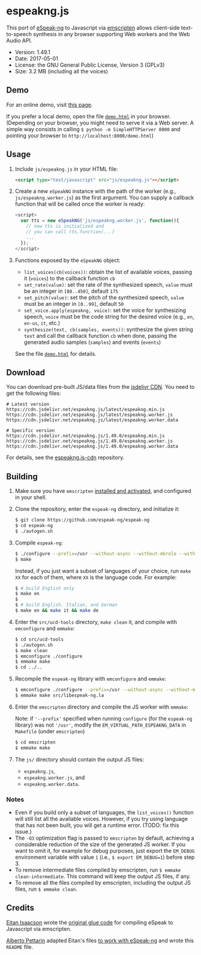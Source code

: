 # espeakng.js

This port of
[eSpeak-ng](https://github.com/espeak-ng/espeak-ng)
to Javascript via
[emscripten](http://emscripten.org)
allows client-side text-to-speech synthesis in any browser
supporting Web workers and the Web Audio API.

* Version: 1.49.1
* Date: 2017-05-01
* License: the GNU General Public License, Version 3 (GPLv3)
* Size: 3.2 MB (including all the voices)


## Demo

For an online demo, visit [this page](https://www.readbeyond.it/espeakng/).

If you prefer a local demo, open the file [`demo.html`](demo.html) in your browser.
(Depending on your browser, you might need to serve it via a Web server.
A simple way consists in calling `$ python -m SimpleHTTPServer 8000`
and pointing your browser to `http://localhost:8000/demo.html`)


## Usage

1. Include `js/espeakng.js` in your HTML file:

    ```html
    <script type="text/javascript" src="js/espeakng.js"></script>
    ```

2. Create a new `eSpeakNG` instance with the path of the worker
   (e.g., `js/espeakng.worker.js`) as the first argument.
   You can supply a callback function that will be called once the worker is ready:

    ```js
    <script>
      var tts = new eSpeakNG('js/espeakng.worker.js', function(){
        // now tts is initialized and
        // you can call tts.function(...)
        ...
      });
    </script>
    ```

3. Functions exposed by the `eSpeakNG` object:

    * `list_voices(cb(voices))`: obtain the list of available voices, passing it (`voices`) to the callback function `cb`
    * `set_rate(value)`: set the rate of the synthesized speech, `value` must be an integer in `[80..450]`, default `175`
    * `set_pitch(value)`: set the pitch of the synthesized speech, `value` must be an integer in `[0..99]`, default `50`
    * `set_voice.apply(espeakng, voice)`: set the voice for synthesizing speech, `voice` must be the code string for the desired voice (e.g., `en`, `en-us`, `it`, etc.)
    * `synthesize(text, cb(samples, events))`: synthesize the given string `text` and call the callback function `cb` when done, passing the generated audio samples (`samples`) and events (`events`)

    See the file [`demo.html`](demo.html) for details.


## Download

You can download pre-built JS/data files from the
[jsdelivr CDN](http://www.jsdelivr.com/).
You need to get the following files:

```
# Latest version
https://cdn.jsdelivr.net/espeakng.js/latest/espeakng.min.js
https://cdn.jsdelivr.net/espeakng.js/latest/espeakng.worker.js
https://cdn.jsdelivr.net/espeakng.js/latest/espeakng.worker.data

# Specific version
https://cdn.jsdelivr.net/espeakng.js/1.49.0/espeakng.min.js
https://cdn.jsdelivr.net/espeakng.js/1.49.0/espeakng.worker.js
https://cdn.jsdelivr.net/espeakng.js/1.49.0/espeakng.worker.data
```

For details, see the
[espeakng.js-cdn](https://github.com/pettarin/espeakng.js-cdn)
repository.


## Building

1. Make sure you have `emscripten`
   [installed and activated](http://kripken.github.io/emscripten-site/docs/getting_started/downloads.html),
   and configured in your shell.

2. Clone the repository, enter the `espeak-ng` directory, and initialize it:

    ```bash
    $ git clone https://github.com/espeak-ng/espeak-ng
    $ cd espeak-ng
    $ ./autogen.sh
    ```

3. Compile `espeak-ng`:

    ```bash
    $ ./configure --prefix=/usr --without-async --without-mbrola --without-sonic
    $ make
    ```

    Instead, if you just want a subset of languages of your choice,
    run `make XX` for each of them, where `XX` is the language code.
    For example:

    ```bash
    $ # build English only
    $ make en
    $
    $ # build English, Italian, and German
    $ make en && make it && make de
    ```

4. Enter the `src/ucd-tools` directory, `make clean` it, and compile with `emconfigure` and `emmake`:

    ```bash
    $ cd src/ucd-tools
    $ ./autogen.sh
    $ make clean
    $ emconfigure ./configure
    $ emmake make
    $ cd ../..
    ```

5. Recompile the `espeak-ng` library with `emconfigure` and `emmake`:

    ```bash
    $ emconfigure ./configure --prefix=/usr --without-async --without-mbrola --without-sonic
    $ emmake make src/libespeak-ng.la
    ```

6. Enter the `emscripten` directory and compile the JS worker with `emmake`:

    Note: if `'--prefix'` specified when running `configure` (for the `espeak-ng` library) was not `'/usr'`,
    modify the `EM_VIRTUAL_PATH_ESPEAKNG_DATA` in `Makefile` (under `emscripten`)

    ```bash
    $ cd emscripten
    $ emmake make
    ```

7. The `js/` directory should contain the output JS files:

    * `espeakng.js`,
    * `espeakng.worker.js`, and
    * `espeakng.worker.data`.

### Notes

* Even if you build only a subset of languages,
  the `list_voices()` function will still list all the available voices.
  However, if you try using language that has not been built,
  you will get a runtime error.
  (TODO: fix this issue.)
* The `-O3` optimization flag is passed to `emscripten` by default,
  achieving a considerable reduction of the size of the generated JS worker.
  If you want to omit it, for example for debug purposes,
  just export the `EM_DEBUG` environment variable with value `1`
  (i.e., `$ export EM_DEBUG=1`) before step 3.
* To remove intermediate files compiled by emscripten,
  run `$ emmake clean-intermediate`.
  This command will keep the output JS files, if any.
* To remove all the files compiled by emscripten,
  including the output JS files,
  run `$ emmake clean`.


## Credits

[Eitan Isaacson](https://blog.monotonous.org/) wrote the [original glue code](https://github.com/eeejay/espeak/tree/emscripten) for compiling eSpeak to Javascript via emscripten.

[Alberto Pettarin](http://www.albertopettarin.it) adapted Eitan's files [to work with eSpeak-ng](https://github.com/pettarin/espeak-ng/tree/emscripten) and wrote this `README` file.

